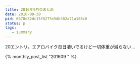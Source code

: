 ```yaml
---
title: 2016年9月のまとめ
date: 2016-09-30
pid: 6678e32dc15f6275e5db362a71a165c8
status: p
tags:
   - summary
---
```


20エントリ。エアロバイク毎日漕いでるけど一切体重が減らない…

{% monthly_post_list "201609 " %}
